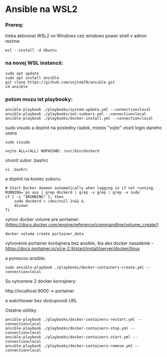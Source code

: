 # Ansible na WSL2

### Prereq:
treba aktivovat WSL2 vo Windows
cez windows power shell v admin rezime:

    wsl --install -d Ubuntu
### na novej WSL instancii:
    sudo apt update
    sudo apt install ansible
    git clone https://github.com/vojtob70/ansible.git
    cd ansible
### potom mozu ist playbooky:
    ansible-playbook ./playbooks/system-update.yml --connection=local
    ansible-playbook ./playbooks/set-sudoers.yml --connection=local
    ansible-playbook ./playbooks/docker-install.yml --connection=local

sudo visudo a doplnit na posledny riadok, miesto "vojto" vlozit login daneho usera
    
    sudo visudo
    
    vojto ALL=(ALL) NOPASSWD: /usr/bin/dockerd

otvorit subor .bashrc

    vi .bashrc  

 a doplnit na koniec suboru:

    # Start Docker daemon automatically when logging in if not running.
    RUNNING=`ps aux | grep dockerd | grep -v grep | grep -v sudo`
    if [ -z "$RUNNING" ]; then
        sudo dockerd > /dev/null 2>&1 &
        disown
    fi

vytvor docker volume pre portainer: (https://docs.docker.com/engine/reference/commandline/volume_create/)

    docker volume create portainer_data

vytvorenie portainer kontajnera bez ansible, iba ako docker nasadenie - https://docs.portainer.io/v/ce-2.9/start/install/server/docker/linux

a pomocou ansible:

    sudo ansible-playbook ./playbooks/docker-containers-create.yml --connection=local
Su vytvorene 2 docker konrajnery:

http://localhost:9000   -> portainer

a watchtower bez dostupnosti URL

Ostatne utilitky:

    ansible-playbook ./playbooks/docker-containers-restart.yml --connection=local
    ansible-playbook ./playbooks/docker-containers-stop.yml --connection=local
    ansible-playbook ./playbooks/docker-containers-start.yml --connection=local
    ansible-playbook ./playbooks/docker-containers-remove.yml --connection=local
